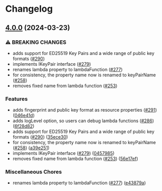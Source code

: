 # Changelog

## [4.0.0](https://github.com/udondan/cdk-ec2-key-pair/compare/v3.3.3...v4.0.0) (2024-03-23)


### ⚠ BREAKING CHANGES

* adds support for ED25519 Key Pairs and a wide range of public key formats ([#290](https://github.com/udondan/cdk-ec2-key-pair/issues/290))
* implements IKeyPair interface ([#279](https://github.com/udondan/cdk-ec2-key-pair/issues/279))
* renames lambda property to lambdaFunction ([#277](https://github.com/udondan/cdk-ec2-key-pair/issues/277))
* for consistency, the property name now is renamed to keyPairName ([#258](https://github.com/udondan/cdk-ec2-key-pair/issues/258))
* removes fixed name from lambda function ([#253](https://github.com/udondan/cdk-ec2-key-pair/issues/253))

### Features

* adds fingerprint and public key format as resource properties ([#291](https://github.com/udondan/cdk-ec2-key-pair/issues/291)) ([046e41d](https://github.com/udondan/cdk-ec2-key-pair/commit/046e41da8dd3b55f52f86f665b8857236373bc50))
* adds logLevel option, so users can debug lambda functions ([#286](https://github.com/udondan/cdk-ec2-key-pair/issues/286)) ([6f28d82](https://github.com/udondan/cdk-ec2-key-pair/commit/6f28d8224f1c2810d869c3bf2069a62bf4a6adcb))
* adds support for ED25519 Key Pairs and a wide range of public key formats ([#290](https://github.com/udondan/cdk-ec2-key-pair/issues/290)) ([35ece30](https://github.com/udondan/cdk-ec2-key-pair/commit/35ece30b405ce0d4e39980c328c2308b6218c70e))
* for consistency, the property name now is renamed to keyPairName ([#258](https://github.com/udondan/cdk-ec2-key-pair/issues/258)) ([a39e251](https://github.com/udondan/cdk-ec2-key-pair/commit/a39e2519d1c4b8e4de510f913e9d8464cdb2a480))
* implements IKeyPair interface ([#279](https://github.com/udondan/cdk-ec2-key-pair/issues/279)) ([0457985](https://github.com/udondan/cdk-ec2-key-pair/commit/045798526a71587640fc1e52156a79cc49ddff16))
* removes fixed name from lambda function ([#253](https://github.com/udondan/cdk-ec2-key-pair/issues/253)) ([56e17ef](https://github.com/udondan/cdk-ec2-key-pair/commit/56e17ef736dd174a1732745d484f1bd06731b13a))


### Miscellaneous Chores

* renames lambda property to lambdaFunction ([#277](https://github.com/udondan/cdk-ec2-key-pair/issues/277)) ([e43879a](https://github.com/udondan/cdk-ec2-key-pair/commit/e43879a83595ae9c3d1fa4aa9a64baecd9250af4))
